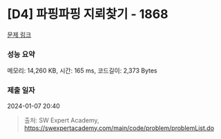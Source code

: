 # [D4] 파핑파핑 지뢰찾기 - 1868 

[문제 링크](https://swexpertacademy.com/main/code/problem/problemDetail.do?contestProbId=AV5LwsHaD1MDFAXc) 

### 성능 요약

메모리: 14,260 KB, 시간: 165 ms, 코드길이: 2,373 Bytes

### 제출 일자

2024-01-07 20:40



> 출처: SW Expert Academy, https://swexpertacademy.com/main/code/problem/problemList.do